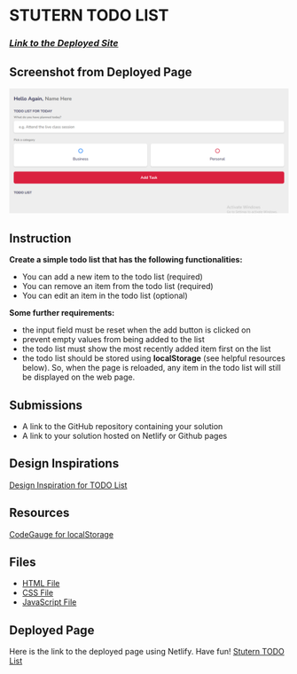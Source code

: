 # STUTERN TODO LIST

### _[Link to the Deployed Site](https://stuterntodo.netlify.app/)_

## Screenshot from Deployed Page

![TODOList_Screenshot](./todo_screenshot.png)

## Instruction

**Create a simple todo list that has the following functionalities:**

- You can add a new item to the todo list (required)
- You can remove an item from the todo list (required)
- You can edit an item in the todo list (optional)

**Some further requirements:**

- the input field must be reset when the add button is clicked on
- prevent empty values from being added to the list
- the todo list must show the most recently added item first on the list
- the todo list should be stored using **localStorage** (see helpful resources below). So, when the page is reloaded, any item in the todo list will still be displayed on the web page.

## Submissions

- A link to the GitHub repository containing your solution
- A link to your solution hosted on Netlify or Github pages

## Design Inspirations

[Design Inspiration for TODO List](https://ik.imagekit.io/freshman/final-app_dPFLhFnTI.gif)

## Resources

[CodeGauge for localStorage](https://www.codeguage.com/courses/advanced-js/storage-localstorage)

## Files

- [HTML File](./index.html)
- [CSS File](./style.css)
- [JavaScript File](./index.js)

## Deployed Page

Here is the link to the deployed page using Netlify. Have fun!
[Stutern TODO List](https://stuterntodo.netlify.app/)

